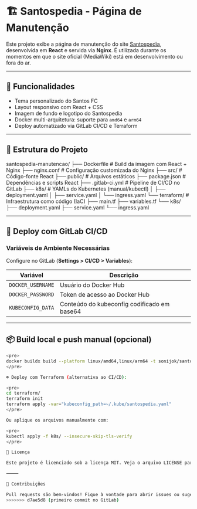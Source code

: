 # 🏗️ Santospedia - Página de Manutenção

Este projeto exibe a página de manutenção do site [Santospedia](https://santospedia.com.br), desenvolvida em **React** e servida via **Nginx**. É utilizada durante os momentos em que o site oficial (MediaWiki) está em desenvolvimento ou fora do ar.

---

## 🧾 Funcionalidades

- Tema personalizado do Santos FC
- Layout responsivo com React + CSS
- Imagem de fundo e logotipo do Santospedia
- Docker multi-arquitetura: suporte para `amd64` e `arm64`
- Deploy automatizado via GitLab CI/CD e Terraform

---

## 📁 Estrutura do Projeto

santospedia-manutencao/
├── Dockerfile               # Build da imagem com React + Nginx
├── nginx.conf               # Configuração customizada do Nginx
├── src/                     # Código-fonte React
├── public/                  # Arquivos estáticos
├── package.json             # Dependências e scripts React
├── .gitlab-ci.yml           # Pipeline de CI/CD no GitLab
├── k8s/                     # YAMLs do Kubernetes (manual/kubectl)
│   ├── deployment.yaml
│   ├── service.yaml
│   └── ingress.yaml
└── terraform/               # Infraestrutura como código (IaC)
├── main.tf
├── variables.tf
└── k8s/
├── deployment.yaml
├── service.yaml
└── ingress.yaml

---

## 🚀 Deploy com GitLab CI/CD

### Variáveis de Ambiente Necessárias

Configure no GitLab (**Settings > CI/CD > Variables**):

| Variável          | Descrição                                  |
|-------------------|--------------------------------------------|
| `DOCKER_USERNAME` | Usuário do Docker Hub                      |
| `DOCKER_PASSWORD` | Token de acesso ao Docker Hub              |
| `KUBECONFIG_DATA` | Conteúdo do kubeconfig codificado em base64 |

---

## 📦 Build local e push manual (opcional)

```bash
<pre>
docker buildx build --platform linux/amd64,linux/arm64 -t sonijok/santospedia-manutencao:latest --push .
</pre>

☸️ Deploy com Terraform (alternativa ao CI/CD):

<pre>
cd terraform/
terraform init
terraform apply -var="kubeconfig_path=~/.kube/santospedia.yaml"
</pre>

Ou aplique os arquivos manualmente com:

<pre>
kubectl apply -f k8s/ --insecure-skip-tls-verify
</pre>

📄 Licença

Este projeto é licenciado sob a licença MIT. Veja o arquivo LICENSE para mais detalhes.

⸻

🤝 Contribuições

Pull requests são bem-vindos! Fique à vontade para abrir issues ou sugerir melhorias. É um projeto comunitário voltado para manter a história do Santos FC viva.
>>>>>>> d7ae5d8 (primeiro commit no GitLab)
